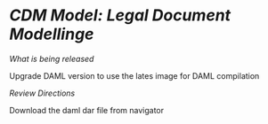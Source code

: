 # *CDM Model: Legal Document Modellinge*

_What is being released_

Upgrade DAML version to use the lates image for DAML compilation

_Review Directions_

Download the daml dar file from navigator